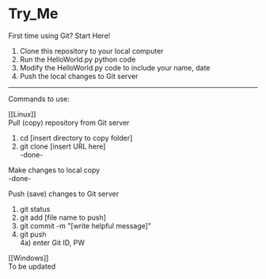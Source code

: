 # Try_Me
First time using Git? Start Here!

1) Clone this repository to your local computer
2) Run the HelloWorld.py python code
3) Modify the HelloWorld.py code to include your name, date
4) Push the local changes to Git server  

-----------------------------------------------------------  

Commands to use:

[[Linux]]  
Pull (copy) repository from Git server  
1) cd [insert directory to copy folder]  
2) git clone [insert URL here]  
-done-  

Make changes to local copy  
-done-  

Push (save) changes to Git server  
1) git status   
2) git add [file name to push]  
3) git commit -m "[write helpful message]"  
4) git push  
4a) enter Git ID, PW  



[[Windows]]  
To be updated  

